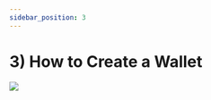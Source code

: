 ```yaml
---
sidebar_position: 3
---
```


# 3) How to Create a Wallet 


![](https://openseauserdata.com/files/7cc8c6f42e368ae42540a6b1241b6d9e.svg)


